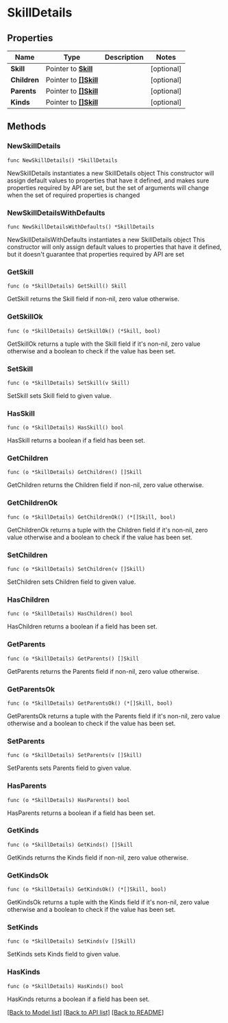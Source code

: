 # SkillDetails

## Properties

Name | Type | Description | Notes
------------ | ------------- | ------------- | -------------
**Skill** | Pointer to [**Skill**](Skill.md) |  | [optional] 
**Children** | Pointer to [**[]Skill**](Skill.md) |  | [optional] 
**Parents** | Pointer to [**[]Skill**](Skill.md) |  | [optional] 
**Kinds** | Pointer to [**[]Skill**](Skill.md) |  | [optional] 

## Methods

### NewSkillDetails

`func NewSkillDetails() *SkillDetails`

NewSkillDetails instantiates a new SkillDetails object
This constructor will assign default values to properties that have it defined,
and makes sure properties required by API are set, but the set of arguments
will change when the set of required properties is changed

### NewSkillDetailsWithDefaults

`func NewSkillDetailsWithDefaults() *SkillDetails`

NewSkillDetailsWithDefaults instantiates a new SkillDetails object
This constructor will only assign default values to properties that have it defined,
but it doesn't guarantee that properties required by API are set

### GetSkill

`func (o *SkillDetails) GetSkill() Skill`

GetSkill returns the Skill field if non-nil, zero value otherwise.

### GetSkillOk

`func (o *SkillDetails) GetSkillOk() (*Skill, bool)`

GetSkillOk returns a tuple with the Skill field if it's non-nil, zero value otherwise
and a boolean to check if the value has been set.

### SetSkill

`func (o *SkillDetails) SetSkill(v Skill)`

SetSkill sets Skill field to given value.

### HasSkill

`func (o *SkillDetails) HasSkill() bool`

HasSkill returns a boolean if a field has been set.

### GetChildren

`func (o *SkillDetails) GetChildren() []Skill`

GetChildren returns the Children field if non-nil, zero value otherwise.

### GetChildrenOk

`func (o *SkillDetails) GetChildrenOk() (*[]Skill, bool)`

GetChildrenOk returns a tuple with the Children field if it's non-nil, zero value otherwise
and a boolean to check if the value has been set.

### SetChildren

`func (o *SkillDetails) SetChildren(v []Skill)`

SetChildren sets Children field to given value.

### HasChildren

`func (o *SkillDetails) HasChildren() bool`

HasChildren returns a boolean if a field has been set.

### GetParents

`func (o *SkillDetails) GetParents() []Skill`

GetParents returns the Parents field if non-nil, zero value otherwise.

### GetParentsOk

`func (o *SkillDetails) GetParentsOk() (*[]Skill, bool)`

GetParentsOk returns a tuple with the Parents field if it's non-nil, zero value otherwise
and a boolean to check if the value has been set.

### SetParents

`func (o *SkillDetails) SetParents(v []Skill)`

SetParents sets Parents field to given value.

### HasParents

`func (o *SkillDetails) HasParents() bool`

HasParents returns a boolean if a field has been set.

### GetKinds

`func (o *SkillDetails) GetKinds() []Skill`

GetKinds returns the Kinds field if non-nil, zero value otherwise.

### GetKindsOk

`func (o *SkillDetails) GetKindsOk() (*[]Skill, bool)`

GetKindsOk returns a tuple with the Kinds field if it's non-nil, zero value otherwise
and a boolean to check if the value has been set.

### SetKinds

`func (o *SkillDetails) SetKinds(v []Skill)`

SetKinds sets Kinds field to given value.

### HasKinds

`func (o *SkillDetails) HasKinds() bool`

HasKinds returns a boolean if a field has been set.


[[Back to Model list]](../README.md#documentation-for-models) [[Back to API list]](../README.md#documentation-for-api-endpoints) [[Back to README]](../README.md)


